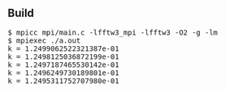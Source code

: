 <h2>Build</h2>

<pre>
$ mpicc mpi/main.c -lfftw3_mpi -lfftw3 -O2 -g -lm
$ mpiexec ./a.out
k = 1.2499062522321387e-01
k = 1.2498125036872199e-01
k = 1.2497187465530142e-01
k = 1.2496249730189801e-01
k = 1.2495311752707980e-01
</pre>
